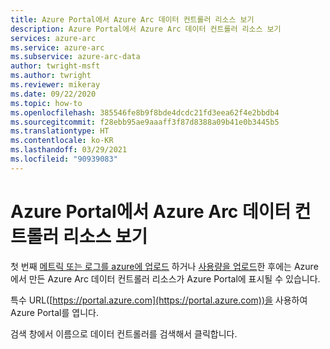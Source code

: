 ```yaml
---
title: Azure Portal에서 Azure Arc 데이터 컨트롤러 리소스 보기
description: Azure Portal에서 Azure Arc 데이터 컨트롤러 리소스 보기
services: azure-arc
ms.service: azure-arc
ms.subservice: azure-arc-data
author: twright-msft
ms.author: twright
ms.reviewer: mikeray
ms.date: 09/22/2020
ms.topic: how-to
ms.openlocfilehash: 385546fe8b9f8bde4dcdc21fd3eea62f4e2bbdb4
ms.sourcegitcommit: f28ebb95ae9aaaff3f87d8388a09b41e0b3445b5
ms.translationtype: HT
ms.contentlocale: ko-KR
ms.lasthandoff: 03/29/2021
ms.locfileid: "90939083"
---
```

# <a name="view-azure-arc-data-controller-resource-in-azure-portal"></a>Azure Portal에서 Azure Arc 데이터 컨트롤러 리소스 보기

첫 번째 [메트릭 또는 로그를 azure에 업로드](upload-metrics-and-logs-to-azure-monitor.md) 하거나 [사용량을 업로드](view-billing-data-in-azure.md)한 후에는 Azure에서 만든 Azure Arc 데이터 컨트롤러 리소스가 Azure Portal에 표시될 수 있습니다.

특수 URL([https://portal.azure.com](https://portal.azure.com))을 사용하여 Azure Portal를 엽니다.

검색 창에서 이름으로 데이터 컨트롤러를 검색해서 클릭합니다.